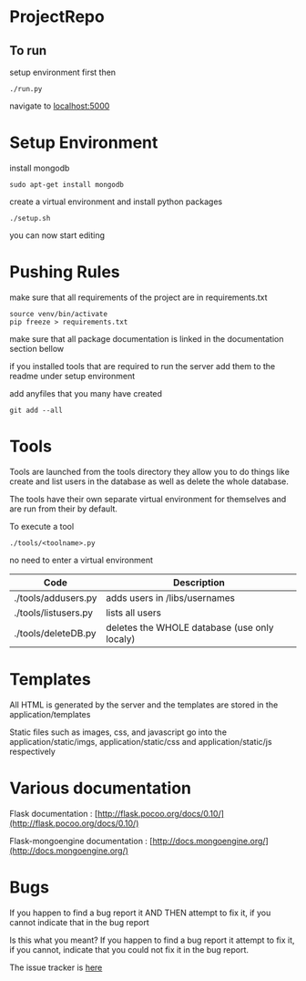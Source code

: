 # ProjectRepo

## To run

setup environment first then

```
./run.py
```
navigate to [localhost:5000](http://localhost:5000)

# Setup Environment
install mongodb
```
sudo apt-get install mongodb
```

create a virtual environment and install python packages
```
./setup.sh
```

you can now start editing


# Pushing Rules


make sure that all requirements of the project are in requirements.txt

```
source venv/bin/activate
pip freeze > requirements.txt
```
make sure that all package documentation is linked in the documentation section bellow

if you installed tools that are required to run the server add them to the readme under setup environment


add anyfiles that you many have created

```
git add --all
```

# Tools
Tools are launched from the tools directory they allow you to do things like create and list users in the database as well as delete the whole database.

The tools have their own separate virtual environment for themselves and are run from their by default.

To execute a tool
```
./tools/<toolname>.py
```
no need to enter a virtual environment

Code | Description
---- | --------------------------------
./tools/addusers.py | adds users in /libs/usernames
./tools/listusers.py | lists all users
./tools/deleteDB.py | deletes the WHOLE database (use only localy)

# Templates

All HTML is generated by the server and the templates are stored in the application/templates

Static files such as images, css, and javascript go into the application/static/imgs, application/static/css and application/static/js respectively

# Various documentation

Flask documentation : [http://flask.pocoo.org/docs/0.10/](http://flask.pocoo.org/docs/0.10/)

Flask-mongoengine documentation : [http://docs.mongoengine.org/](http://docs.mongoengine.org/)

# Bugs

If you happen to find a bug report it AND THEN attempt to fix it, if you cannot indicate that in the bug report

Is this what you meant?
If you happen to find a bug report it attempt to fix it, if you cannot, indicate that you could not fix it in the bug report.


The issue tracker is [here](https://github.com/BaySchoolCS2/ProjectRepo/issues/new)
